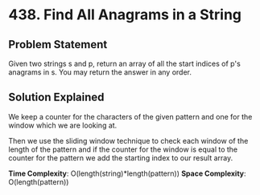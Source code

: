# 438. Find All Anagrams in a String

## Problem Statement

Given two strings s and p, return an array of all the start indices of p's anagrams in s. You may return the answer in any order.

## Solution Explained

We keep a counter for the characters of the given pattern and one for the window which we are looking at.

Then we use the sliding window technique to check each window of the length of the pattern and if the counter for the window is equal to the counter for the pattern we add the starting index to our result array.

**Time Complexity**: O(length(string)\*length(pattern))
**Space Complexity**: O(length(pattern))
